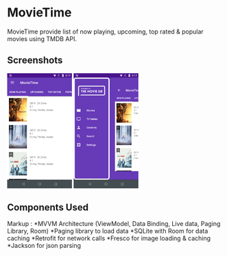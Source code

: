 # MovieTime
MovieTime provide list of now playing, upcoming, top rated & popular movies using TMDB API.

## Screenshots
<img src="https://github.com/henukumar/MovieTime/blob/master/screenshots/MovieTime1.png" width="30%"></img> 
<img src="https://github.com/henukumar/MovieTime/blob/master/screenshots/MovieTime2.png" width="30%"></img> 

## Components Used
Markup : 
*MVVM Architecture (ViewModel, Data Binding, Live data, Paging Library, Room)
*Paging library to load data
*SQLite with Room for data caching
*Retrofit for network calls
*Fresco for image loading & caching
*Jackson for json parsing

